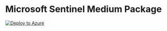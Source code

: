 # Microsoft Sentinel Medium Package

[![Deploy to Azure](https://aka.ms/deploytoazurebutton)](https://portal.azure.com/#create/Microsoft.Template/uri/https%3A%2F%2Fgithub.com%2Fa-balde%2FMicrosoft-Sentinel%2Fblob%2Fmain%2FSentinel-Medium%2Fazuredeploy.json/createUIDefinitionUri/https%3A%2F%2Fgithub.com%2Fa-balde%2FMicrosoft-Sentinel%2Fblob%2Fmain%2FSentinel-Medium%2FcreateUiDefinition.json)

